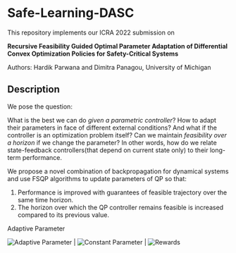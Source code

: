 # Safe-Learning-DASC

This repository implements our ICRA 2022 submission on 

**Recursive Feasibility Guided Optimal Parameter Adaptation of Differential Convex Optimization Policies for Safety-Critical Systems**

Authors: Hardik Parwana and Dimitra Panagou, University of Michigan

## Description
We pose the question: 

What is the best we can do *given a parametric controller*? How to adapt their parameters in face of different external conditions? And what if the controller is an optimization problem itself? Can we maintain *feasibility over a horizon* if we change the parameter? In other words, how do we relate state-feedback controllers(that depend on current state only) to their long-term performance.

We propose a novel combination of backpropagation for dynamical systems and use FSQP algorithms to update parameters of QP so that:
1. Performance is improved with guarantees of feasible trajectory over the same time horizon.
2. The horizon over which the QP controller remains feasible is increased compared to its previous value.

Adaptive Parameter

![Adaptive Parameter](https://user-images.githubusercontent.com/19849515/134234311-9fc31797-b721-4457-9415-a7189ca9b247.gif) | ![Constant Parameter](https://user-images.githubusercontent.com/19849515/134234319-a9864ba6-277d-4ca4-a500-4597f596d805.gif) | ![Rewards](https://user-images.githubusercontent.com/19849515/134234324-38a3c582-4c73-422b-8d56-bd31e0229648.gif)

